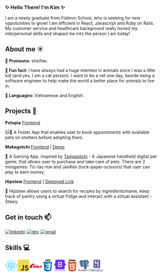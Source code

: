 ### :sparkles: Hello There! I'm Kim :sparkles:

I am a newly graduate from Flatiron School, who is seeking for new oppotunities to grow! I am efficient in React, Javascript and Ruby on Rails. My customer service and healthcare background really honed my interpersonal skills and shaped me into the person I am today!

## About me :sunny:
**:woman: Pronouns:** she/her.

**:high_brightness: Fun fact:** I have always had a huge intertest in animals since I was a little kid (and yes, I am a cat person). I want to be a vet one day, beside being a software engineer to help make the world a better place for animals to live in.

**:eyes: Languages:** Vietnamese and English.


## Projects :rainbow:
**Petopia** [Frontend](https://github.com/nnhk23/petopia-frontend)

:cat::dog: A Foster App that enables user to book appointments with available pets on shelters before adopting them.


**Makegotchi** [Frontend](https://github.com/nnhk23/makegotchi-frontend) | [Demo](https://youtu.be/gPxU31_ZEXc)

:cherry_blossom: A Gaming App, inspired by [Tamagotchi](https://en.wikipedia.org/wiki/Tamagotchi) - A Japanese handheld digital pet game, that allows user to purchase and take care of pets. There are 2 minigames: Tic-tac-toe and JanKen (rock-paper-scissors) that user can play to earn money.



**Hipstew** [Frontend](https://github.com/nnhk23/hipstew_frontend) | [Deployed Link](https://hipstew.herokuapp.com/)

:pizza: Hipstew allows users to search for recipes by ingredients/name, keep track of pantry using a virtual fridge and interact with a virtual assistant - Stewy.

## Get in touch :mailbox:

[<img alt="linkedin" src="https://img.shields.io/badge/LinkedIn-0077B5?style=for-the-badge&logo=linkedin&logoColor=white" />][linkedin]
[<img alt="dev" src="https://img.shields.io/badge/dev.to-0A0A0A?style=for-the-badge&logo=dev.to&logoColor=white" />][dev]
[<img alt="gmail" src="https://img.shields.io/badge/Gmail-D14836?style=for-the-badge&logo=gmail&logoColor=white" />][gmail]


## Skills :computer:

<img align='left' height='40px' width='40px' alt="react" src="https://raw.githubusercontent.com/devicons/devicon/master/icons/react/react-original.svg" />
<img align='left' height='40px' width='40px' height='40px' width='40px' alt="javascript" src="https://raw.githubusercontent.com/devicons/devicon/master/icons/javascript/javascript-original.svg" />
<img align='left' height='40px' width='40px' alt="ruby-on-rails" src="https://raw.githubusercontent.com/devicons/devicon/master/icons/rails/rails-plain-wordmark.svg" />
<img align='left' height='40px' width='40px' alt="CSS" src="https://raw.githubusercontent.com/devicons/devicon/master/icons/css3/css3-original-wordmark.svg" />
<img align='left' height='40px' width='40px' alt="Bootstrap" src="https://raw.githubusercontent.com/devicons/devicon/master/icons/bootstrap/bootstrap-plain-wordmark.svg" />
<img align='left' height='40px' width='40px' alt="HTML" src="https://raw.githubusercontent.com/devicons/devicon/master/icons/html5/html5-original-wordmark.svg" />
<img align='left' height='40px' width='40px' alt="HTML" src="https://raw.githubusercontent.com/devicons/devicon/master/icons/postgresql/postgresql-original-wordmark.svg" />
<img align='left' height='40px' width='40px' alt="HTML" src="https://raw.githubusercontent.com/devicons/devicon/master/icons/heroku/heroku-plain-wordmark.svg" />


<!--
**nnhk23/nnhk23** is a ✨ _special_ ✨ repository because its `README.md` (this file) appears on your GitHub profile.

Here are some ideas to get you started:

- 🔭 I’m currently working on ...
- 🌱 I’m currently learning ...
- 👯 I’m looking to collaborate on ...
- 🤔 I’m looking for help with ...
- 💬 Ask me about ...
- 📫 How to reach me: ...
- 😄 Pronouns: ...
- ⚡ Fun fact: ...
-->
[linkedin]: https://www.linkedin.com/in/kim-nguyen-0623
[gmail]: nnhk23@gmail.com
[dev]: https://dev.to/kimmese
